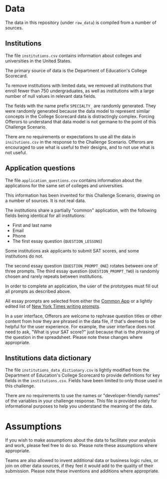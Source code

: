 # Data

The data in this repository (under `raw_data`) is compiled from a number of sources.

## Institutions

The file `institutions.csv` contains information about colleges and universities in the United States.

The primary source of data is the Department of Education's College Scorecard.

To remove institutions with limited data, we removed all institutions that enroll fewer than 750 undergraduates, as well as institutions with a large number of null values in relevant data fields.

The fields with the name prefix `SPECIALTY_` are randomly generated. They were randomly generated because the data model to represent similar concepts in the College Scorecard data is distractingly complex. Forcing Offerors to understand that data model is not germane to the point of this Challenge Scenario.

There are no requirements or expectations to use all the data in `insitutions.csv` in the response to the Challenge Scenario. Offerors are encouraged to use what is useful to their designs, and to not use what is not useful.

## Application questions

The file `application_questions.csv` contains information about the applications for the same set of colleges and universities.

This information has been invented for this Challenge Scenario, drawing on a number of sources. It is not real data.

The institutions share a partially "common" application, with the following fields being identical for all institutions:

* First and last name
* Email
* Phone
* The first essay question (`QUESTION_LESSONS`)

Some institutions ask applicants to submit SAT scores, and some institutions do not.

The second essay question (`QUESTION_PROMPT_ONE`) rotates between one of three prompts. The third essay question (`QUESTION_PROMPT_TWO`) is randomly chosen and rarely repeats between institutions.

In order to complete an application, the user of the prototypes must fill out all prompts as described above.

All essay prompts are selected from either the [Common App](https://www.commonapp.org/apply/essay-prompts) or a lightly edited list of [New York Times writing prompts](https://www.nytimes.com/2018/04/12/learning/over-1000-writing-prompts-for-students.html).

In a user interface, Offerors are welcome to rephrase question titles or other content from how they are phrased in the data file, if that's deemed to be helpful for the user experience. For example, the user interface does not need to ask, "What is your SAT score?" just because that is the phrasing of the question in the spreadsheet. Please note these changes where appropriate.

## Institutions data dictionary

The file `institutions_data_dictionary.csv` is lightly modified from the Department of Education's College Scorecard to provide definitions for key fields in the `institutions.csv`. Fields have been limited to only those used in this challenge.

There are no requirements to use the names or "developer-friendly names" of the variables in your challenge response. This file is provided solely for informational purposes to help you understand the meaning of the data.

# Assumptions

If you wish to make assumptions about the data to facilitate your analysis and work, please feel free to do so. Please note these assumptions where appropriate.

Teams are also allowed to invent additional data or business logic rules, or join on other data sources, if they feel it would add to the quality of their submission. Please note these inventions and additions where appropriate.

